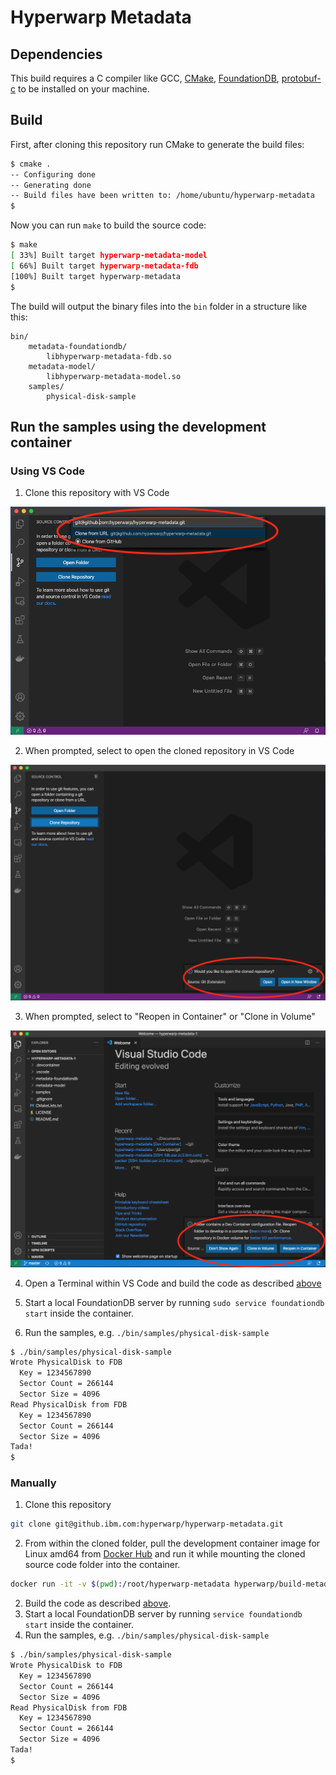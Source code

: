 # Hyperwarp Metadata

## Dependencies

This build requires a C compiler like GCC, [CMake](https://cmake.org), [FoundationDB](https://github.com/apple/foundationdb), [protobuf-c](https://github.com/protobuf-c/protobuf-c) to be installed on your machine.

## Build

First, after cloning this repository run CMake to generate the build files:

```bash
$ cmake .
-- Configuring done
-- Generating done
-- Build files have been written to: /home/ubuntu/hyperwarp-metadata
$
```

Now you can run `make` to build the source code:

```bash
$ make
[ 33%] Built target hyperwarp-metadata-model
[ 66%] Built target hyperwarp-metadata-fdb
[100%] Built target hyperwarp-metadata
$
```

The build will output the binary files into the `bin` folder in a structure like this:

```
bin/
    metadata-foundationdb/
        libhyperwarp-metadata-fdb.so
    metadata-model/
        libhyperwarp-metadata-model.so
    samples/
        physical-disk-sample
```

## Run the samples using the development container

### Using VS Code

1. Clone this repository with VS Code

![](assets/vscode_step1_clone_repo.png)

2. When prompted, select to open the cloned repository in VS Code

![](assets/vscode_step2_open_cloned_repo.png)

3. When prompted, select to "Reopen in Container" or "Clone in Volume"

![](assets/vscode_step3_reopen_in_container.png)

4. Open a Terminal within VS Code and build the code as described [above](README.md#build)

5. Start a local FoundationDB server by running `sudo service foundationdb start` inside the container.

6. Run the samples, e.g. `./bin/samples/physical-disk-sample`

```bash
$ ./bin/samples/physical-disk-sample
Wrote PhysicalDisk to FDB
  Key = 1234567890
  Sector Count = 266144
  Sector Size = 4096
Read PhysicalDisk from FDB
  Key = 1234567890
  Sector Count = 266144
  Sector Size = 4096
Tada!
$
```

### Manually

1. Clone this repository

```bash
git clone git@github.ibm.com:hyperwarp/hyperwarp-metadata.git
```

2. From within the cloned folder, pull the development container image for Linux amd64 from [Docker Hub](https://hub.docker.com/r/hyperwarp/build-metadata) and run it while mounting the cloned source code folder into the container.

```bash
docker run -it -v $(pwd):/root/hyperwarp-metadata hyperwarp/build-metadata:latest
```

2. Build the code as described [above](README.md#build).
3. Start a local FoundationDB server by running `service foundationdb start` inside the container.
4. Run the samples, e.g. `./bin/samples/physical-disk-sample`

```bash
$ ./bin/samples/physical-disk-sample
Wrote PhysicalDisk to FDB
  Key = 1234567890
  Sector Count = 266144
  Sector Size = 4096
Read PhysicalDisk from FDB
  Key = 1234567890
  Sector Count = 266144
  Sector Size = 4096
Tada!
$
```